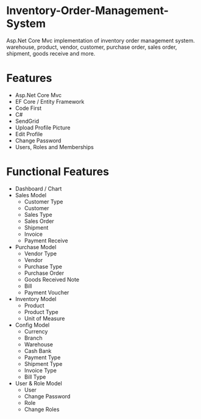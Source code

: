 # Inventory-Order-Management-System
Asp.Net Core Mvc implementation of inventory order management system. warehouse, product, vendor, customer, purchase order, sales order, shipment, goods receive and more.


# Features

- Asp.Net Core Mvc
- EF Core / Entity Framework
- Code First
- C#
- SendGrid
- Upload Profile Picture
- Edit Profile
- Change Password
- Users, Roles and Memberships

# Functional Features

- Dashboard / Chart
- Sales Model
  - Customer Type
  - Customer
  - Sales Type
  - Sales Order
  - Shipment
  - Invoice
  - Payment Receive
- Purchase Model
  - Vendor Type
  - Vendor
  - Purchase Type
  - Purchase Order
  - Goods Received Note
  - Bill
  - Payment Voucher
- Inventory Model
  - Product
  - Product Type
  - Unit of Measure
- Config Model
  - Currency
  - Branch
  - Warehouse
  - Cash Bank
  - Payment Type
  - Shipment Type
  - Invoice Type
  - Bill Type
- User & Role Model
  - User
  - Change Password
  - Role
  - Change Roles
